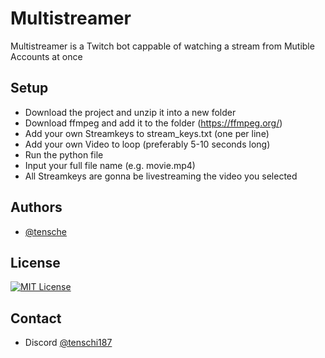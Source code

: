 # Multistreamer

Multistreamer is a Twitch bot cappable of watching a stream from Mutible Accounts at once



## Setup


- Download the project and unzip it into a new folder
- Download ffmpeg and add it to the folder (https://ffmpeg.org/)
- Add your own Streamkeys to stream_keys.txt (one per line)
- Add your own Video to loop (preferably 5-10 seconds long)
- Run the python file
- Input your full file name (e.g. movie.mp4)
- All Streamkeys are gonna be livestreaming the video you selected
## Authors

- [@tensche](https://www.github.com/tensche)


## License

[![MIT License](https://img.shields.io/badge/License-MIT-green.svg)](https://choosealicense.com/licenses/mit/)


## Contact
- Discord [@tenschi187](dsc.gg/siea)
